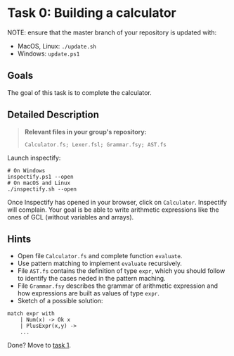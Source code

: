 # Task 0: Building a calculator

NOTE: ensure that the master branch of your repository is updated with:

- MacOS, Linux: `./update.sh`
- Windows: `update.ps1`

## Goals

The goal of this task is to complete the calculator.

## Detailed Description

> **Relevant files in your group's repository:** 
> 
> `Calculator.fs; Lexer.fsl; Grammar.fsy; AST.fs`

Launch inspectify:

```
# On Windows
inspectify.ps1 --open
# On macOS and Linux
./inspectify.sh --open
```

Once Inspectify has opened in your browser, click on `Calculator`. Inspectify will complain. Your goal is be able to write arithmetic expressions like the ones of GCL (without variables and arrays).

## Hints
- Open file `Calculator.fs` and complete function `evaluate`.
- Use pattern matching to implement `evaluate` recursively.
- File `AST.fs` contains the definition of type `expr`, which you should follow to identify the cases neded in the pattern maching.
- File `Grammar.fsy` describes the grammar of arithmetic expression and how expressions are built as values of type `expr`.
- Sketch of a possible solution:

```
match expr with
    | Num(x) -> Ok x
    | PlusExpr(x,y) -> 
    ...
```

Done? Move to [task 1](task1.md).
